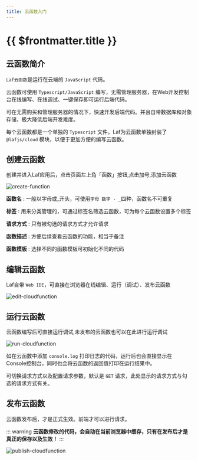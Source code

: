 ```yaml
---
title: 云函数入门
---
```


# {{ $frontmatter.title }}

## 云函数简介

`Laf云函数`是运行在云端的 `JavaScript` 代码。

云函数可使用 `Typescript/JavaScript` 编写，无需管理服务器，在Web开发控制台在线编写、在线调试、一键保存即可运行后端代码。

可在无需购买和管理服务器的情况下，快速开发后端代码。并且自带数据库和对象存储，极大降低后端开发难度。

每个云函数都是一个单独的 `Typescript` 文件，Laf为云函数单独封装了 `@lafjs/cloud` 模块，以便于更加方便的编写云函数。

## 创建云函数

创建并进入Laf应用后，点击页面左上角「函数」按钮,点击加号,添加云函数

![create-function](/doc-images/create-function.png)

**函数名** : 一般以字母或_开头，可使用`字母 数字 - _`四种，函数名不可重复

**标签** : 用来分类管理的，可通过标签名筛选云函数，可为每个云函数设置多个标签

**请求方式** : 只有被勾选的请求方式才允许请求

**函数描述** : 方便后续查看云函数的功能，相当于备注

**函数模板** : 选择不同的函数模板可初始化不同的代码

## 编辑云函数

Laf自带 `Web IDE`，可直接在浏览器在线编辑、运行（调试）、发布云函数

![edit-cloudfunction](/doc-images/edit-cloudfunction.png)

## 运行云函数

云函数编写后可直接运行调试,未发布的云函数也可以在此进行运行调试

![run-cloudfunction](/doc-images/run-cloudfunction.png)

如在云函数中添加 `console.log` 打印日志的代码，运行后也会直接显示在Console控制台，同时也会将云函数的返回值打印在运行结果中。

可切换请求方式以及配置请求参数，默认是 `GET` 请求，此处显示的请求方式与勾选的请求方式有关。

## 发布云函数

云函数发布后，才是正式生效。前端才可以进行请求。

::: warning
**云函数修改的代码，会自动在当前浏览器中缓存，只有在发布后才是真正的保存以及生效！**
:::

![publish-cloudfunction](/doc-images/publish-cloudfunction.png)
